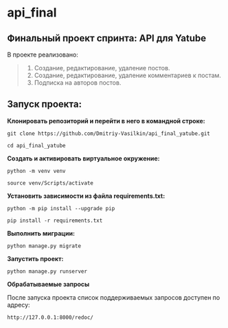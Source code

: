 # api_final
## Финальный проект спринта: API для Yatube

В проекте реализовано:
> 1. Создание, редактирование, удаление постов.
> 2. Создание, редактирование, удаление комментариев к постам.
> 3. Подписка на авторов постов.

## Запуск проекта:

**Клонировать репозиторий и перейти в него в командной строке:**
```
git clone https://github.com/Dmitriy-Vasilkin/api_final_yatube.git

cd api_final_yatube
```

**Cоздать и активировать виртуальное окружение:**
```
python -m venv venv

source venv/Scripts/activate
```

**Установить зависимости из файла requirements.txt:**
```
python -m pip install --upgrade pip

pip install -r requirements.txt
```

**Выполнить миграции:**
```
python manage.py migrate
```

**Запустить проект:**
```
python manage.py runserver
```

**Обрабатываемые запросы**

После запуска проекта список поддерживаемых запросов доступен по адресу:
```
http://127.0.0.1:8000/redoc/
```